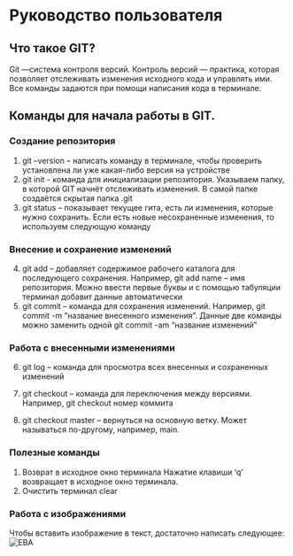 # Руководство пользователя
## Что такое GIT?

Git —система контроля версий. Контроль версий — практика, которая позволяет отслеживать изменения исходного кода и управлять ими. Все команды задаются при помощи написания кода в терминале.

## Команды для начала работы в GIT. 
### Создание репозитория

1. git –version – написать команду в терминале, чтобы проверить установлена ли уже какая-либо версия на устройстве
2. git init - команда для инициализации репозитория. Указываем папку, в которой GIT начнёт отслеживать изменения. В самой папке создаётся скрытая папка .git
3. git status – показывает текущее гита, есть ли изменения, которые нужно сохранить. Если есть новые несохраненные изменения, то используем следующую команду

### Внесение и сохранение изменений

4. git add – добавляет содержимое рабочего каталога для последующего сохранения. Например, git add name – имя репозитория. Можно ввести первые буквы и с помощью табуляции терминал добавит данные автоматически
5. git commit – команда для сохранения изменений. Например, git commit -m “название внесенного изменения”. Данные две команды можно заменить одной git commit -am “название изменений”

### Работа с внесенными изменениями 

6. git log – команда для просмотра всех внесенных и сохраненных изменений

7. git checkout – команда для переключения между версиями. Например, git checkout номер коммита 

8. git checkout master – вернуться на основную ветку. Может называться по-другому, например, main.

### Полезные команды

1. Возврат в исходное окно терминала
Нажатие клавиши ‘q’ возвращает в исходное окно терминала.
2. Очистить терминал clear

### Работа с изображениями

Чтобы вставить изображение в текст, достаточно написать следующее:
![ЕВА](picture.jpeg)
